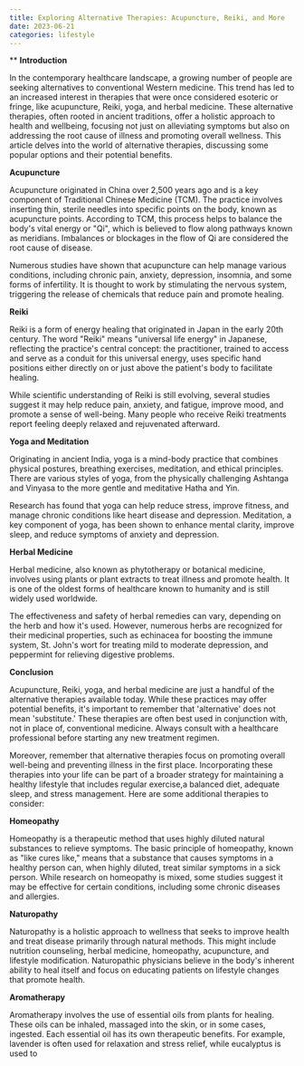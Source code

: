 ```yaml
---
title: Exploring Alternative Therapies: Acupuncture, Reiki, and More
date: 2023-06-21
categories: lifestyle
---
```

**
**Introduction**

In the contemporary healthcare landscape, a growing number of people are seeking alternatives to conventional Western medicine. This trend has led to an increased interest in therapies that were once considered esoteric or fringe, like acupuncture, Reiki, yoga, and herbal medicine. These alternative therapies, often rooted in ancient traditions, offer a holistic approach to health and wellbeing, focusing not just on alleviating symptoms but also on addressing the root cause of illness and promoting overall wellness. This article delves into the world of alternative therapies, discussing some popular options and their potential benefits.

**Acupuncture**

Acupuncture originated in China over 2,500 years ago and is a key component of Traditional Chinese Medicine (TCM). The practice involves inserting thin, sterile needles into specific points on the body, known as acupuncture points. According to TCM, this process helps to balance the body's vital energy or "Qi", which is believed to flow along pathways known as meridians. Imbalances or blockages in the flow of Qi are considered the root cause of disease.

Numerous studies have shown that acupuncture can help manage various conditions, including chronic pain, anxiety, depression, insomnia, and some forms of infertility. It is thought to work by stimulating the nervous system, triggering the release of chemicals that reduce pain and promote healing.

**Reiki**

Reiki is a form of energy healing that originated in Japan in the early 20th century. The word "Reiki" means "universal life energy" in Japanese, reflecting the practice's central concept: the practitioner, trained to access and serve as a conduit for this universal energy, uses specific hand positions either directly on or just above the patient's body to facilitate healing.

While scientific understanding of Reiki is still evolving, several studies suggest it may help reduce pain, anxiety, and fatigue, improve mood, and promote a sense of well-being. Many people who receive Reiki treatments report feeling deeply relaxed and rejuvenated afterward.

**Yoga and Meditation**

Originating in ancient India, yoga is a mind-body practice that combines physical postures, breathing exercises, meditation, and ethical principles. There are various styles of yoga, from the physically challenging Ashtanga and Vinyasa to the more gentle and meditative Hatha and Yin.

Research has found that yoga can help reduce stress, improve fitness, and manage chronic conditions like heart disease and depression. Meditation, a key component of yoga, has been shown to enhance mental clarity, improve sleep, and reduce symptoms of anxiety and depression.

**Herbal Medicine**

Herbal medicine, also known as phytotherapy or botanical medicine, involves using plants or plant extracts to treat illness and promote health. It is one of the oldest forms of healthcare known to humanity and is still widely used worldwide.

The effectiveness and safety of herbal remedies can vary, depending on the herb and how it's used. However, numerous herbs are recognized for their medicinal properties, such as echinacea for boosting the immune system, St. John's wort for treating mild to moderate depression, and peppermint for relieving digestive problems.

**Conclusion**

Acupuncture, Reiki, yoga, and herbal medicine are just a handful of the alternative therapies available today. While these practices may offer potential benefits, it's important to remember that 'alternative' does not mean 'substitute.' These therapies are often best used in conjunction with, not in place of, conventional medicine. Always consult with a healthcare professional before starting any new treatment regimen.

Moreover, remember that alternative therapies focus on promoting overall well-being and preventing illness in the first place. Incorporating these therapies into your life can be part of a broader strategy for maintaining a healthy lifestyle that includes regular exercise,a balanced diet, adequate sleep, and stress management. Here are some additional therapies to consider:

**Homeopathy**

Homeopathy is a therapeutic method that uses highly diluted natural substances to relieve symptoms. The basic principle of homeopathy, known as "like cures like," means that a substance that causes symptoms in a healthy person can, when highly diluted, treat similar symptoms in a sick person. While research on homeopathy is mixed, some studies suggest it may be effective for certain conditions, including some chronic diseases and allergies.

**Naturopathy**

Naturopathy is a holistic approach to wellness that seeks to improve health and treat disease primarily through natural methods. This might include nutrition counseling, herbal medicine, homeopathy, acupuncture, and lifestyle modification. Naturopathic physicians believe in the body's inherent ability to heal itself and focus on educating patients on lifestyle changes that promote health.

**Aromatherapy**

Aromatherapy involves the use of essential oils from plants for healing. These oils can be inhaled, massaged into the skin, or in some cases, ingested. Each essential oil has its own therapeutic benefits. For example, lavender is often used for relaxation and stress relief, while eucalyptus is used to
